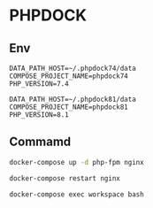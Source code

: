 # PHPDOCK

## Env

```env
DATA_PATH_HOST=~/.phpdock74/data
COMPOSE_PROJECT_NAME=phpdock74
PHP_VERSION=7.4

DATA_PATH_HOST=~/.phpdock81/data
COMPOSE_PROJECT_NAME=phpdock81
PHP_VERSION=8.1
```

## Commamd

```bash
docker-compose up -d php-fpm nginx

docker-compose restart nginx

docker-compose exec workspace bash
```
